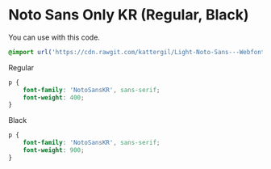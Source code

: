 # Noto Sans Only KR (Regular, Black)

 You can use with this code.
 
 ```css
 @import url('https://cdn.rawgit.com/kattergil/Light-Noto-Sans---Webfont/e3184637/styles.css');
 ```

 Regular

```css
p {
    font-family: 'NotoSansKR', sans-serif;
    font-weight: 400;
}
```
 Black

```css
p {
    font-family: 'NotoSansKR', sans-serif;
    font-weight: 900;
}
```